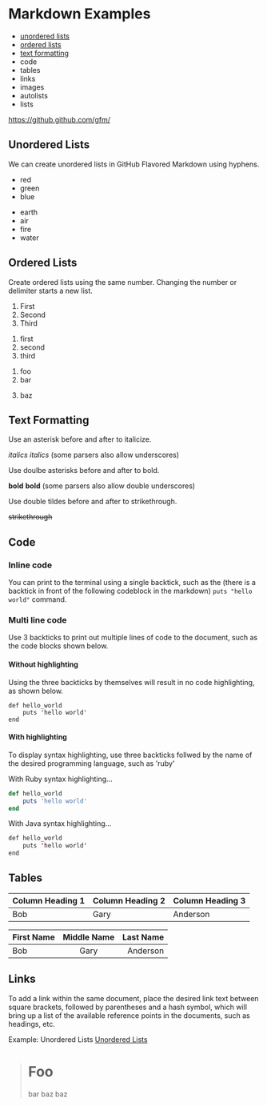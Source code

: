 # Markdown Examples

- [unordered lists](#unordered-lists)
- [ordered lists](#ordered-lists)
- [text formatting](#text-formatting )
- code
- tables
- links
- images
- autolists
- lists

https://github.github.com/gfm/

## Unordered Lists

We can create unordered lists in GitHub Flavored Markdown using hyphens.

- red
- green
- blue
+ earth
+ air
+ fire
+ water

## Ordered Lists

Create ordered lists using the same number. Changing the number or delimiter starts a new list.

1. First
1. Second
1. Third
1) first
1) second
1) third
1. foo
2. bar
3) baz


## Text Formatting

Use an asterisk before and after to italicize.

*italics*
_italics_ (some parsers also allow underscores)

Use doulbe asterisks before and after to bold.

**bold**
__bold__ (some parsers also allow double underscores)

Use double tildes before and after to strikethrough.

~~strikethrough~~


## Code

### Inline code

You can print to the terminal using a single backtick, such as the (there is a backtick in front of the following codeblock in the markdown) `puts "hello world"` command.

### Multi line code

Use 3 backticks to print out multiple lines of code to the document, such as the code blocks shown below.

#### Without highlighting


Using the three backticks by themselves will result in no code highlighting, as shown below.

```
def hello_world
    puts 'hello world'
end
```
#### With highlighting

To display syntax highlighting, use three backticks follwed by the name of the desired programming language, such as 'ruby'

With Ruby syntax highlighting...
```ruby
def hello_world
    puts 'hello world'
end
```

With Java syntax highlighting...

```java
def hello_world
    puts 'hello world'
end
```

## Tables

| Column Heading 1 | Column Heading 2 | Column Heading 3 |
| --- | --- | --- |
| Bob | Gary | Anderson |

| First Name | Middle Name | Last Name |
| :-- | :-: | --: |
| Bob | Gary | Anderson |

## Links

To add a link within the same document, place the desired link text between square brackets, followed by parentheses and a hash symbol, which will bring up a list of the available reference points in the documents, such as headings, etc.

Example:
    Unordered Lists
    [Unordered Lists](#)

   > # Foo
   > bar baz
   > baz

